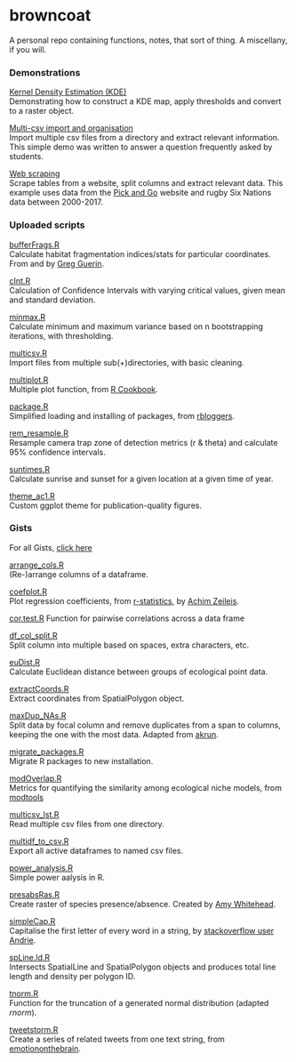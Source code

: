 # browncoat
A personal repo containing functions, notes, that sort of thing. A miscellany, if you will.  

### Demonstrations   

[Kernel Density Estimation (KDE)](https://github.com/arcaravaggi/browncoat/blob/master/KDE.md)  
Demonstrating how to construct a KDE map, apply thresholds and convert to a raster object.

[Multi-csv import and organisation](https://github.com/arcaravaggi/browncoat/blob/master/multicsv_2.md)  
Import multiple csv files from a directory and extract relevant information. This simple demo was written to answer a question frequently asked by students.  

[Web scraping](https://github.com/arcaravaggi/browncoat/blob/master/six_nations.md)  
Scrape tables from a website, split columns and extract relevant data. This example uses data from the [Pick and Go](http://www.lassen.co.nz/pickandgo.php) website and rugby Six Nations data between 2000-2017.  

### Uploaded scripts

[bufferFrags.R](https://github.com/arcaravaggi/browncoat/blob/master/bufferFrags.R)  
Calculate habitat fragmentation indices/stats for particular coordinates. From and by [Greg Guerin](http://vegetationsciencetools.blogspot.ie/2015/07/function-for-calculating-habitat.html).  

[cInt.R](https://github.com/arcaravaggi/browncoat/blob/master/cInt.R)     
Calculation of Confidence Intervals with varying critical values, given mean and standard deviation.     

[minmax.R](https://github.com/arcaravaggi/browncoat/blob/master/minmax.R)    
Calculate minimum and maximum variance based on n bootstrapping iterations, with thresholding.     

[multicsv.R](https://github.com/arcaravaggi/browncoat/blob/master/multicsv.R)  
Import files from multiple sub(+)directories, with basic cleaning.  

[multiplot.R](https://github.com/arcaravaggi/browncoat/blob/master/multiplot.R)   
Multiple plot function, from [R Cookbook](http://www.cookbook-r.com/Graphs/Multiple_graphs_on_one_page_(ggplot2)/).  

[package.R](https://github.com/arcaravaggi/browncoat/blob/master/package.R)  
Simplified loading and installing of packages, from [rbloggers](https://www.r-bloggers.com/function-to-simplify-loading-and-installing-packages/).  

[rem_resample.R](https://github.com/arcaravaggi/browncoat/blob/master/rem_resample.R)  
Resample camera trap zone of detection metrics (r & theta) and calculate 95% confidence intervals.  

[suntimes.R](https://github.com/arcaravaggi/browncoat/blob/master/suntimes.R)  
Calculate sunrise and sunset for a given location at a given time of year.   

[theme_ac1.R](https://github.com/arcaravaggi/browncoat/blob/master/theme_ac1.R)  
Custom ggplot theme for publication-quality figures.    

### Gists  

For all Gists, [click here](https://gist.github.com/arcaravaggi)  

[arrange_cols.R](https://gist.github.com/arcaravaggi/38d9739380a08464e990427ba5222356)  
(Re-)arrange columns of a dataframe.

[coefplot.R](https://gist.github.com/arcaravaggi/298d257e53473b1e3beaaba449ec50ec)  
Plot regression coefficients, from [r-statistics](https://www.r-statistics.com/wp-content/uploads/2010/07/coefplot.r.txt"), by [Achim Zeileis](http://statmath.wu.ac.at/~zeileis/).

[cor.test.R](https://gist.github.com/arcaravaggi/004979408be4116505a49bd1d4c6e298)
Function for pairwise correlations across a data frame

[df_col_split.R](https://gist.github.com/arcaravaggi/05a1b15fa67a74ba9f0b0614f9a8281c)  
Split column into multiple based on spaces, extra characters, etc.  

[euDist.R](https://gist.github.com/arcaravaggi/b990ff3b9545a453761af5f2195b151c)    
Calculate Euclidean distance between groups of ecological point data.

[extractCoords.R](https://gist.github.com/arcaravaggi/cc7a0995279d2a05780b733bed74554c)   
Extract coordinates from SpatialPolygon object.    

[maxDup_NAs.R](https://gist.github.com/arcaravaggi/2acdf426c13af3aea7c5f25951585fbf)  
Split data by focal column and remove duplicates from a span to columns, keeping the one with the most data.  Adapted from [akrun](https://stackoverflow.com/questions/33047084/r-remove-duplicated-value-conditionally-between-row-keeping-the-one-with-less-n).  

[migrate_packages.R](https://gist.github.com/arcaravaggi/20acc42e3e245cc268a95269de024b2d)  
Migrate R packages to new installation.  

[modOverlap.R](https://gist.github.com/arcaravaggi/0b829257f41c3554cbbff8b1017ba6b1)  
Metrics for quantifying the similarity among ecological niche models, from [modtools](https://modtools.wordpress.com/2015/10/30/modoverlap/)

[multicsv_lst.R](https://gist.github.com/arcaravaggi/1abb4e19a20263b85cd7e488acd94ceb)  
Read multiple csv files from one directory.  

[multidf_to_csv.R](https://gist.github.com/arcaravaggi/eb7c1ab87a2dfd75aebfdf19757aeb63)  
Export all active dataframes to named csv files.  

[power_analysis.R](https://gist.github.com/arcaravaggi/81e318c807a1cb259bc5cb6bda227fd4)   
Simple power aalysis in R.   

[presabsRas.R](https://gist.github.com/arcaravaggi/bd59fa55dfcaf855c1f43fdab5655e28)  
Create raster of species presence/absence. Created by [Amy Whitehead](https://amywhiteheadresearch.wordpress.com/2016/01/25/extracting-raster-data-using-a-shapefile/#more-918).

[simpleCap.R](https://gist.github.com/arcaravaggi/e8c2a720dea43ab5d3f24e0fe5da0476)   
Capitalise the first letter of every word in a string, by [stackoverflow user Andrie](https://stackoverflow.com/questions/6364783/capitalize-the-first-letter-of-both-words-in-a-two-word-string).  

[spLine.ld.R](https://gist.github.com/arcaravaggi/2b24abfb39b8ec4dd80b52f3e69280e4)   
Intersects SpatialLine and SpatialPolygon objects and produces total line length and density per polygon ID.   

[tnorm.R](https://gist.github.com/arcaravaggi/bafe1982851078f9bc5b9f64d4568585)    
Function for the truncation of a generated normal distribution (adapted *rnorm*).     

[tweetstorm.R](https://gist.github.com/arcaravaggi/bd4b99a5f006c999e9290fbd73637ec8)  
Create a series of related tweets from one text string, from [emotiononthebrain](https://sites.tufts.edu/emotiononthebrain/2017/08/12/time-for-a-tweetstorm/).   
